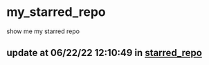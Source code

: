 # my_starred_repo
show me my starred repo

update at 06/22/22 12:10:49 in [starred_repo](./index.html)
---

